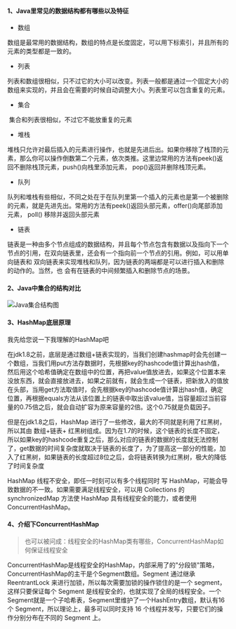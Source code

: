 #### 1、Java里常见的数据结构都有哪些以及特征

- 数组

​        数组是最常用的数据结构，数组的特点是长度固定，可以用下标索引，并且所有的 元素的类型都是一致的。

- 列表

​        列表和数组很相似，只不过它的大小可以改变。列表一般都是通过一个固定大小的 数组来实现的，并且会在需要的时候自动调整大小。列表里可以包含重复的元素。

- 集合

​        集合和列表很相似，不过它不能放重复的元素

- 堆栈

​        堆栈只允许对最后插入的元素进行操作，也就是先进后出。如果你移除了栈顶的元素，那么你可以操作倒数第二个元素，依次类推。这里边常用的方法有peek()返回不删除栈顶元素，push()向栈里添加元素， pop()返回并删除栈顶元素。

- 队列

​        队列和堆栈有些相似，不同之处在于在队列里第一个插入的元素也是第一个被删除 的元素，就是先进先出。常用的方法有peek()返回头部元素，offer()向尾部添加元素， poll() 移除并返回头部元素

- 链表

​        链表是一种由多个节点组成的数据结构，并且每个节点包含有数据以及指向下一个节点的引用，在双向链表里，还会有一个指向前一个节点的引用。例如，可以用单向链表和 双向链表来实现堆栈和队列，因为链表的两端都是可以进行插入和删除的动作的。当然，也 会有在链表的中间频繁插入和删除节点的场景。



#### 2、Java中集合的结构对比

![Java集合结构图](http://zc16.top/image/list.svg?)





#### 3、HashMap底层原理

我先给您说一下我理解的HashMap吧

在jdk1.8之前，底层是通过数组+链表实现的，当我们创建hashmap时会先创建一个数组，当我们用put方法存数据时，先根据key的hashcode值计算出hash值，然后用这个哈希值确定在数组中的位置，再把value值放进去，如果这个位置本来没放东西，就会直接放进去，如果之前就有，就会生成一个链表，把新放入的值放在头部，当用get方法取值时，会先根据key的hashcode值计算出hash值，确定位置，再根据equals方法从该位置上的链表中取出该value值，当容量超过当前容量的0.75倍之后，就会自动扩容为原来容量的2倍。这个0.75就是负载因子。

但是在jdk1.8之后，HashMap 进行了一些修改，最大的不同就是利用了红黑树，所以其由 数组+链表+ 红黑树组成。因为在1.7的时候，这个链表的长度不固定，所以如果key的hashcode重复之后，那么对应的链表的数据的长度就无法控制了，get数据的时间复杂度就取决于链表的长度了，为了提高这一部分的性能，加入了红黑树，如果链表的长度超过8位之后，会将链表转换为红黑树，极大的降低了时间复杂度

HashMap 线程不安全，即任一时刻可以有多个线程同时 写 HashMap，可能会导致数据的不一致。如果需要满足线程安全，可以用 Collections 的 synchronizedMap 方法使 HashMap 具有线程安全的能力，或者使用 ConcurrentHashMap。



#### 4、介绍下ConcurrentHashMap

> 也可以被问成：线程安全的HashMap类有哪些，ConcurrentHashMap如何保证线程安全

ConcurrentHashMap是线程安全的HashMap，内部采用了的"分段锁"策略，ConcurrentHashMap的主干是个Segment数组。Segment 通过继承ReentrantLock 来进行加锁，所以每次需要加锁的操作锁住的是一个 segment，这样只要保证每个 Segment 是线程安全的，也就实现了全局的线程安全。一个Segment就是一个子哈希表，Segment里维护了一个HashEntry数组，默认有16 个 Segment，所以理论上，最多可以同时支持 16 个线程并发写，只要它们的操作分别分布在不同的 Segment 上。





















